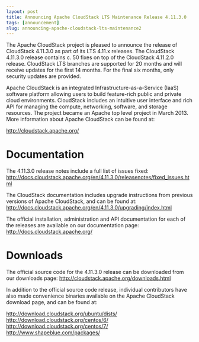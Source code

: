 ```yaml
---
layout: post
title: Announcing Apache CloudStack LTS Maintenance Release 4.11.3.0
tags: [announcement]
slug: announcing-apache-cloudstack-lts-maintenance2
---
```

The Apache CloudStack project is pleased to announce the release of CloudStack 4.11.3.0 as part of its LTS 4.11.x releases. The CloudStack
4.11.3.0 release contains c. 50 fixes on top of the CloudStack 4.11.2.0 release. CloudStack LTS branches are supported for 20 months and will receive updates for the first 14 months. For the final six months, only security updates are provided.

<!-- truncate -->

Apache CloudStack is an integrated Infrastructure-as-a-Service (IaaS) software platform allowing users to build feature-rich public and private cloud environments. CloudStack includes an intuitive user interface and rich API for managing the compute, networking, software, and storage resources. The project became an Apache top level project in March 2013.
More information about Apache CloudStack can be found at:

http://cloudstack.apache.org/

# Documentation

The 4.11.3.0 release notes include a full list of issues fixed:
http://docs.cloudstack.apache.org/en/4.11.3.0/releasenotes/fixed_issues.html

The CloudStack documentation includes upgrade instructions from previous versions of Apache CloudStack, and can be found at:
http://docs.cloudstack.apache.org/en/4.11.3.0/upgrading/index.html

The official installation, administration and API documentation for each of the releases are available on our documentation page:
http://docs.cloudstack.apache.org/

# Downloads

The official source code for the 4.11.3.0 release can be downloaded from our downloads page:
http://cloudstack.apache.org/downloads.html

In addition to the official source code release, individual contributors have also made convenience binaries available on the Apache CloudStack download page, and can be found at:

http://download.cloudstack.org/ubuntu/dists/
http://download.cloudstack.org/centos/6/
http://download.cloudstack.org/centos/7/
http://www.shapeblue.com/packages/

